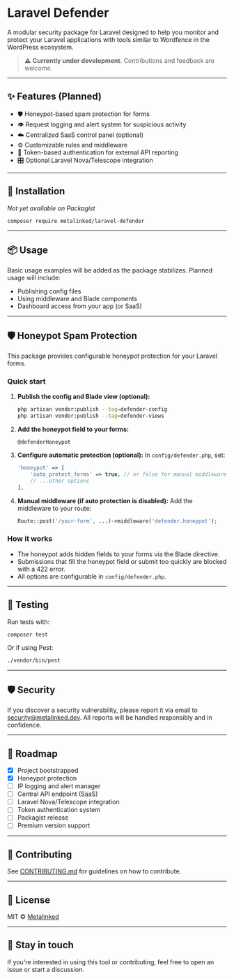 # Laravel Defender

A modular security package for Laravel designed to help you monitor and protect your Laravel applications with tools similar to Wordfence in the WordPress ecosystem.

> ⚠️ **Currently under development**. Contributions and feedback are welcome.

---

## ✨ Features (Planned)

- 🛡️ Honeypot-based spam protection for forms  
- 👁️ Request logging and alert system for suspicious activity  
- ☁️ Centralized SaaS control panel (optional)  
- ⚙️ Customizable rules and middleware  
- 🔐 Token-based authentication for external API reporting  
- 🎛️ Optional Laravel Nova/Telescope integration  

---

## 🚀 Installation

_Not yet available on Packagist_

```bash
composer require metalinked/laravel-defender
```

---

## 📦 Usage

Basic usage examples will be added as the package stabilizes. Planned usage will include:

- Publishing config files  
- Using middleware and Blade components  
- Dashboard access from your app (or SaaS)  

---

## 🛡️ Honeypot Spam Protection

This package provides configurable honeypot protection for your Laravel forms.

### Quick start

1. **Publish the config and Blade view (optional):**
   ```bash
   php artisan vendor:publish --tag=defender-config
   php artisan vendor:publish --tag=defender-views
   ```

2. **Add the honeypot field to your forms:**
   ```blade
   @defenderHoneypot
   ```

3. **Configure automatic protection (optional):**
   In `config/defender.php`, set:
   ```php
   'honeypot' => [
       'auto_protect_forms' => true, // or false for manual middleware
       // ...other options
   ],
   ```

4. **Manual middleware (if auto protection is disabled):**
   Add the middleware to your route:
   ```php
   Route::post('/your-form', ...)->middleware('defender.honeypot');
   ```

### How it works

- The honeypot adds hidden fields to your forms via the Blade directive.
- Submissions that fill the honeypot field or submit too quickly are blocked with a 422 error.
- All options are configurable in `config/defender.php`.

---

## 🧪 Testing

Run tests with:

```bash
composer test
```

Or if using Pest:

```bash
./vendor/bin/pest
```

---

## 🛡️ Security

If you discover a security vulnerability, please report it via email to [security@metalinked.dev](mailto:security@metalinked.dev). All reports will be handled responsibly and in confidence.

---

## 📍 Roadmap

- [x] Project bootstrapped  
- [x] Honeypot protection  
- [ ] IP logging and alert manager  
- [ ] Central API endpoint (SaaS)  
- [ ] Laravel Nova/Telescope integration  
- [ ] Token authentication system  
- [ ] Packagist release  
- [ ] Premium version support  

---

## 🤝 Contributing

See [CONTRIBUTING.md](CONTRIBUTING.md) for guidelines on how to contribute.

---

## 📄 License

MIT © [Metalinked](https://metalinked.dev)

---

## 📢 Stay in touch

If you're interested in using this tool or contributing, feel free to open an issue or start a discussion.
